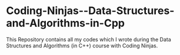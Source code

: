 # Coding-Ninjas--Data-Structures-and-Algorithms-in-Cpp
This Repository contains all my codes which I wrote during the Data Structures and Algorithms (in C++) course with Coding Ninjas.
